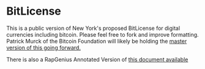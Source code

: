 BitLicense
==========

This is a public version of New York's proposed BitLicense for digital currencies including bitcoin. Please feel free to fork and improve formatting. Patrick Murck of the Bitcoin Foundation will likely be holding the [master version of this going forward.](https://github.com/pmlaw/BitLicense)

There is also a RapGenius Annotated Version of [this document available](http://news.genius.com/New-york-department-of-financial-services-proposed-bitlicense-regulations-annotated)